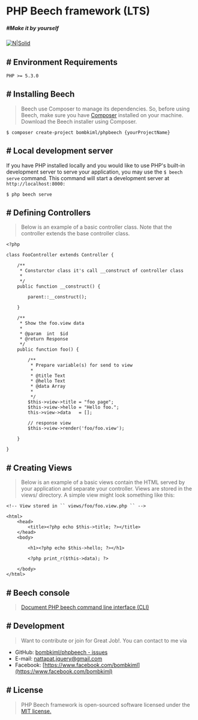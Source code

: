 # PHP Beech framework (LTS)
##### #Make it by yourself

[![N|Solid](https://image.ibb.co/gfbtQe/beech_LTSx1.png)](https://github.com/bombkiml/phpbeech)

## # Environment Requirements

    PHP >= 5.3.0

## # Installing Beech
> Beech use Composer to manage its dependencies. So, before using Beech, make sure you have [Composer](https://getcomposer.org/) installed on your machine.
> Download the Beech installer using Composer.

    $ composer create-project bombkiml/phpbeech {yourProjectName}

## # Local development server
If you have PHP installed locally and you would like to use PHP's built-in development server to serve your application, 
you may use the `` $ beech serve `` command. This command will start a development server at `` http://localhost:8000: ``

    $ php beech serve
    
## # Defining Controllers
> Below is an example of a basic controller class. Note that the controller extends the base controller class.

    <?php

    class FooController extends Controller {
    
        /**
         * Consturctor class it's call __construct of controller class
         *
         */
        public function __construct() {
        
            parent::__construct();
            
        }
        
        /**
         * Show the foo.view data
         *
         * @param  int  $id
         * @return Response
         */
        public function foo() {
        
            /**
             * Prepare variable(s) for send to view
             *
             * @title Text
             * @hello Text
             * @data Array
             *
             */
            $this->view->title = "foo page";
            $this->view->hello = "Hello foo.";
            this->view->data   = [];
            
            // response view
            $this->view->render('foo/foo.view');
            
        }
        
    }
    
## # Creating Views
> Below is an example of a basic views contain the HTML served by your application and separate your controller. Views are stored in the views/ directory. A simple view might look something like this:

    <!-- View stored in `` views/foo/foo.view.php `` -->

    <html>
        <head>
            <title><?php echo $this->title; ?></title>
        </head>
        <body>
        
            <h1><?php echo $this->hello; ?></h1>
            
            <?php print_r($this->data); ?>
            
        </body>
    </html>

## # Beech console
> [Document PHP beech command line interface (CLI)](https://github.com/bombkiml/beech-cli)

## # Development
> Want to contribute or join for Great Job!. You can contact to me via
  - GitHub: [bombkiml/phpbeech - issues](https://github.com/bombkiml/phpbeech/issues)
  - E-mail: nattapat.jquery@gmail.com 
  - Facebook: [https://www.facebook.com/bombkiml](https://www.facebook.com/bombkiml)

## # License
> PHP Beech framework is open-sourced software licensed under the [MIT license.](https://opensource.org/licenses/MIT)
